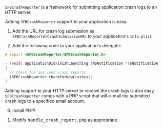 `SFBCrashReporter` is a framework for submitting application crash logs to an HTTP server.

Adding `SFBCrashReporter` support to your application is easy:

1.  Add the URL for crash log submission as `SFBCrashReporterCrashSubmissionURL` to your application's `Info.plist`

2.  Add the following code to your application's delegate:

```objective-c
# import <SFBCrashReporter/SFBCrashReporter.h>

- (void) applicationDidFinishLaunching:(NSNotification *)aNotification
{
  // Check for and send crash reports
  [SFBCrashReporter checkForNewCrashes];
}
```

Adding support to your HTTP server to receive the crash logs is also easy.  `SFBCrashReporter` comes with a PHP script that will e-mail the submitted crash logs to a specified email account.

0.  Install PHP!

1.  Modify <tt>handle_crash_report.php</tt> as appropriate.
